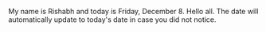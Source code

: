 My name is Rishabh and today is Friday, December 8. Hello all. The date will automatically update to today's date in case you did not notice.
